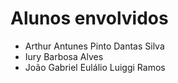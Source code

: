 # Alunos envolvidos

- Arthur Antunes Pinto Dantas Silva
- Iury Barbosa Alves
- João Gabriel Eulálio Luiggi Ramos

